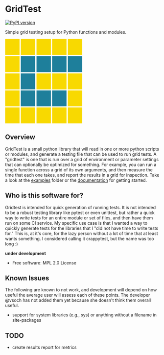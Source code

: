 # GridTest

[![PyPI version](https://badge.fury.io/py/gridtest.svg)](https://badge.fury.io/py/gridtest)

Simple grid testing setup for Python functions and modules.

![docs/assets/img/logo/gridtest.gif](docs/assets/img/logo/gridtest.gif)

## Overview 

GridTest is a small python library that will read in one or more python
scripts or modules, and generate a testing file that can be used to run grid
tests. A "gridtest" is one that is run over a grid of environment or parameter
settings that can optionally be optimized for something. For example, you can
run a single function across a grid of its own arguments, and then measure
the time that each one takes, and report the results in a grid for inspection.
Take a look at the [examples](examples) folder or the 
[documentation](https://vsoch.github.io/gridtest) for getting started.

## Who is this software for?

Gridtest is intended for quick generation of running tests. It is not intended
to be a robust testing library like pytest or even unittest, but rather a quick
way to write tests for an entire module or set of files, and then have them
run on some CI service. My specific use case is that I wanted a way to quickly
generate tests for the libraries that I "did not have time to write tests for."
This is, at it's core, for the lazy person without a lot of time that at least
wants something. I considered calling it crappytest, but the name was too long :)

**under development**

 * Free software: MPL 2.0 License

## Known Issues 

The following are known to not work, and development will depend on how useful
the average user will assess each of these points. The developer @vsoch has not
added them yet because she doesn't think them overall useful.

 - support for system libraries (e.g., sys) or anything without a filename in site-packages

## TODO

 - create results report for metrics
